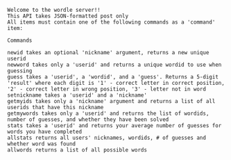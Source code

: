     Welcome to the wordle server!!
    This API takes JSON-formatted post only
    All items must contain one of the following commands as a 'command' item:
    
    Commands
    
    newid takes an optional 'nickname' argument, returns a new unique userid
    newword takes only a 'userid' and returns a unique wordid to use when guessing
    guess takes a 'userid', a 'wordid', and a 'guess'. Returns a 5-digit 'result' where each digit is '1' - correct letter in correct position, '2' - correct letter in wrong position, '3' - letter not in word
    setnickname takes a 'userid' and a 'nickname'
    getmyids takes only a 'nickname' argument and returns a list of all userids that have this nickname
    getmywords takes only a 'userid' and returns the list of wordids, number of guesses, and whether they have been solved
    stats takes a 'userid' and returns your average number of guesses for words you have completed
    allstats returns all users' nicknames, wordids, # of guesses and whether word was found
    allwords returns a list of all possible words
